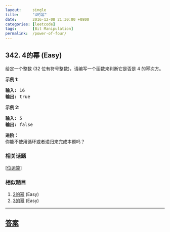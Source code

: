 ```yaml
---
layout:     single
title:      "4的幂"
date:       2016-12-08 21:30:00 +0800
categories: [leetcode]
tags:       [Bit Manipulation]
permalink:  /power-of-four/
---
```


## 342. 4的幂 (Easy)

<p>给定一个整数 (32 位有符号整数)，请编写一个函数来判断它是否是 4&nbsp;的幂次方。</p>

<p><strong>示例 1:</strong></p>

<pre><strong>输入: </strong>16
<strong>输出: </strong>true
</pre>

<p><strong>示例 2:</strong></p>

<pre><strong>输入: </strong>5
<strong>输出: </strong>false</pre>

<p><strong>进阶：</strong><br>
你能不使用循环或者递归来完成本题吗？</p>

### 相关话题
  [[位运算](https://github.com/openset/leetcode/tree/master/tag/bit-manipulation/README.md)]

### 相似题目
  1. [2的幂](/power-of-two) (Easy)
  1. [3的幂](/power-of-three) (Easy)

---

## [答案](https://github.com/openset/leetcode/tree/master/problems/power-of-four)
